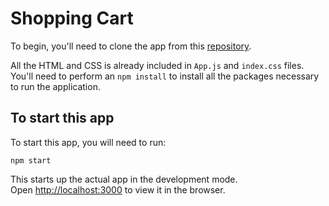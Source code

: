 # Shopping Cart

To begin, you'll need to clone the app from this [repository](https://github.com/yuxinli915/Shopping_Cart).

All the HTML and CSS is already included in `App.js` and `index.css` files. You'll need to perform an `npm install` to install all the packages necessary to run the application. 

## To start this app

To start this app, you will need to run:

`npm start`

This starts up the actual app in the development mode.<br>
Open [http://localhost:3000](http://localhost:3000) to view it in the browser.
